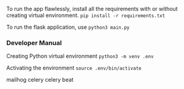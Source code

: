 

To run the app flawlessly, install all the requirements with or without creating virtual environment.
`pip install -r requirements.txt` 

To run the flask application, use
`python3 main.py`


### Developer Manual
Creating Python virtual environment
`python3 -m venv .env`

Activating the environment
`source .env/bin/activate`

mailhog
celery
celery beat


